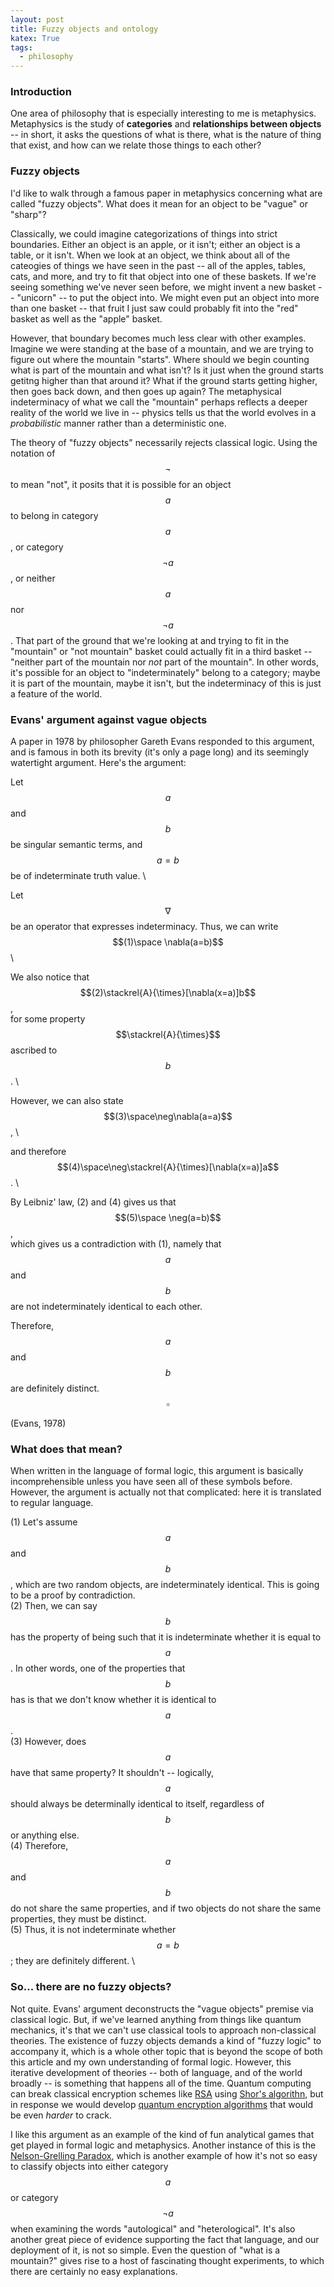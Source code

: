 ```yaml
---
layout: post
title: Fuzzy objects and ontology
katex: True
tags:
  - philosophy
---
```

### Introduction
One area of philosophy that is especially interesting to me is metaphysics. Metaphysics is the study of **categories** and **relationships between objects** -- in short, it asks the questions of what is there, what is the nature of thing that exist, and how can we relate those things to each other?

### Fuzzy objects

I'd like to walk through a famous paper in metaphysics concerning what are called "fuzzy objects". What does it mean for an object to be "vague" or "sharp"?

Classically, we could imagine categorizations of things into strict boundaries. Either an object is an apple, or it isn't; either an object is a table, or it isn't. When we look at an object, we think about all of the cateogies of things we have seen in the past -- all of the apples, tables, cats, and more, and try to fit that object into one of these baskets. If we're seeing something we've never seen before, we might invent a new basket -- "unicorn" -- to put the object into. We might even put an object into more than one basket -- that fruit I just saw could probably fit into the "red" basket as well as the "apple" basket.

However, that boundary becomes much less clear with other examples. Imagine we were standing at the base of a mountain, and we are trying to figure out where the mountain "starts". Where should we begin counting what is part of the mountain and what isn't? Is it just when the ground starts getitng higher than that around it? What if the ground starts getting higher, then goes back down, and then goes up again? The metaphysical indeterminacy of what we call the "mountain" perhaps reflects a deeper reality of the world we live in -- physics tells us that the world evolves in a *probabilistic* manner rather than a deterministic one.

The theory of "fuzzy objects" necessarily rejects classical logic. Using the notation of $$\neg$$ to mean "not", it posits that it is possible for an object $$a$$ to belong in category $$a$$, or category $$\neg a$$, or neither $$a$$ nor $$\neg a$$. That part of the ground that we're looking at and trying to fit in the "mountain" or "not mountain" basket could actually fit in a third basket -- "neither part of the mountain nor *not* part of the mountain". In other words, it's possible for an object to "indeterminately" belong to a category; maybe it is part of the mountain, maybe it isn't, but the indeterminacy of this is just a feature of the world.

### Evans' argument against vague objects

A paper in 1978 by philosopher Gareth Evans responded to this argument, and is famous in both its brevity (it's only a page long) and its seemingly watertight argument. Here's the argument:

Let $$a$$ and $$b$$ be singular semantic terms, and $$a=b$$ be of indeterminate truth value. \

Let $$\nabla$$ be an operator that expresses indeterminacy. Thus, we can write
$$(1)\space \nabla(a=b)$$ \

We also notice that \
$$(2)\stackrel{A}{\times}[\nabla(x=a)]b$$, \
for some property $$\stackrel{A}{\times}$$ ascribed to $$b$$. \

However, we can also state \
$$(3)\space\neg\nabla(a=a)$$, \

and therefore \
$$(4)\space\neg\stackrel{A}{\times}[\nabla(x=a)]a$$. \

By Leibniz' law, (2) and (4) gives us that \
$$(5)\space \neg(a=b)$$,\
which gives us a contradiction with (1), namely that $$a$$ and $$b$$ are not indeterminately identical to each other. 

Therefore, $$a$$ and $$b$$ are definitely distinct. $$\square$$

(Evans, 1978)

### What does that mean?
When written in the language of formal logic, this argument is basically incomprehensible unless you have seen all of these symbols before. However, the argument is actually not that complicated: here it is translated to regular language.

(1) Let's assume $$a$$ and $$b$$, which are two random objects, are indeterminately identical. This is going to be a proof by contradiction. \
(2) Then, we can say $$b$$ has the property of being such that it is indeterminate whether it is equal to $$a$$. In other words, one of the properties that $$b$$ has is that we don't know whether it is identical to $$a$$. \
(3) However, does $$a$$ have that same property? It shouldn't -- logically, $$a$$ should always be determinally identical to itself, regardless of $$b$$ or anything else. \
(4) Therefore, $$a$$ and $$b$$ do not share the same properties, and if two objects do not share the same properties, they must be distinct. \
(5) Thus, it is not indeterminate whether $$a=b$$; they are definitely different. \

### So... there are no fuzzy objects?

Not quite. Evans' argument deconstructs the "vague objects" premise via classical logic. But, if we've learned anything from things like quantum mechanics, it's that we can't use classical tools to approach non-classical theories. The existence of fuzzy objects demands a kind of "fuzzy logic" to accompany it, which is a whole other topic that is beyond the scope of both this article and my own understanding of formal logic. However, this iterative development of theories -- both of language, and of the world broadly -- is something that happens all of the time. Quantum computing can break classical encryption schemes like [RSA](https://en.wikipedia.org/wiki/RSA_(cryptosystem)) using [Shor's algorithn](https://en.wikipedia.org/wiki/Shor%27s_algorithm), but in response we would develop [quantum encryption algorithms](https://en.wikipedia.org/wiki/Quantum_cryptography) that would be even *harder* to crack.

I like this argument as an example of the kind of fun analytical games that get played in formal logic and metaphysics. Another instance of this is the [Nelson-Grelling Paradox](https://en.wikipedia.org/wiki/Grelling%E2%80%93Nelson_paradox), which is another example of how it's not so easy to classify objects into either category $$a$$ or category $$\neg a$$ when examining the words "autological" and "heterological". It's also another great piece of evidence supporting the fact that language, and our deployment of it, is not so simple. Even the question of "what is a mountain?" gives rise to a host of fascinating thought experiments, to which there are certainly no easy explanations.
